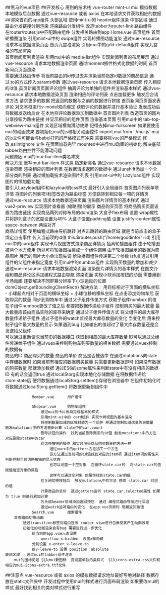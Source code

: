 ##黑马的vue项目
##开发核心
	用到的技术栈
		vue-router
		mint-ui
		mui
	模拟数据 
		本地模拟后台数据 通过vue-resource 或者 axios 在本地请求文件获取相应的数据 	
##渲染首页的app组件
	头部区域   使用mint-ui的 header组件渲染
	中部区域   通过路由分发链接分别渲染
		渲染路由分发组件 
			改造tabber为router-link  路由组件  
			在router/router.js中匹配路由组件  分发相关路由到app
				Home.vue   		首页组件
					首页轮播图渲染
						引用mint-ui中的 swipe组件 实现轮播图功能渲染
						通过vue-resource 请求本地数据渲染页面
					首页九宫格渲染
						引用mui中的grld-default组件  实现九宫格的布局渲染	
					首页新闻页列表渲染
						引用mui中的 media-list组件  实现新闻列表的布局展示
						通过vue-resource 请求本地数据渲染页面 
						通过moment插件格式化数据的时间 
					首页新闻页页面渲染	
						需要通过路由传参 将当前路由的id传过去并渲染当前指定id数据的商品信息
						通过:to的方式传入params参数
						通过vue-resource 请求本地数据渲染页面  传入相应的id值
					首页新闻页页面评论组件
						抽离评论为单独的组件并渲染基本样式
						通过vue-resource 请求本地数据渲染页面 渲染相应的评论列表
						点击加载更多  触发后台请求方法 请求更多的数据  把返回的数据与之前的数据进行拼接
					首页新闻页页面发表评论
						对文本框进行v-model双向绑定  获取评论的数据并进行基本验证
						发表成功后	将数据发送给后台  在本地将评论数据添加到数据中
					首页图片列表
						改造首页的图片分享按钮为路由链接 并显示相应的组件页面 渲染基本页面
						引用mui中的 tab-top-webview-main组件  实现区域横向滑动效果  記得去掉mui-fullscreen
							如果要使用mui的动画效果  要初始化mui的js和相关动画控件    import mui from './mui.js'
							mui的js文件可能会与babel打包的严格模式有冲突   需要移除vue的严格模式  修改.eslintignore 文件
							在页面加载完毕 mounted中进行mui动画的初始化
						解决底部tabber路由控件不能滑动问题   
							问题原因  mui的mui-bar-item类名冲突  
							解决方法  重写mui-bar-item 样式类 指定新类名
						通过vue-resource 请求本地数据渲染页面 渲染相应的图片列表
							在数据请求返回的数据中 通过unshift添加一个全部分类的列表
						通过懒加载技术渲染图片列表
							引用mint-ui中的 Lazyload组件 实现图片的懒加载功能	
							要引入Lazyload组件和lazyload的css样式  最好引入全局组件
					首页图片列表单项详情
						将图片的列表项li标签改造为路由标签  方便跳转到相应每一项的详情页   
						通过vue-resource 请求本地数据渲染页面 渲染图片详情页的基本样式
						通过vue2-preview 实现图片查看器 (缩略图)的展示
					商品购买页面
						将商品购买页面设置为路由链接
						实现商品两列对称布局的dom渲染
							大盒子flex布局  设置 wrap属性 并将排列盒子的宽度设置为49%
							大盒子设置padding值  设置 justify-content属性 space-between 两端对齐 		
					商品详情页  使用编程式路由导航跳转
						对点击跳转的路由区域 就是当前点击的盒子  绑定点击事件  传入当前项的id值
						this.$router.push("/home/goodinfo/"+id)
						引用mui中的card组件  实现卡片视图方式渲染商品详情页
						抽离轮播图组件  由于轮播图被两个地方使用 所以可将轮播图抽离成一个组件调用
						由于轮播图展示的数据为商品图片 展示的图片大小会出现失调 
						给轮播图组件传递第二个参数 isfull 通过引用组件的父组件来指定宽度
						引用mui中的numbox组件  实现购买数量的增加和减少
						通过vue-resource 请求本地数据渲染页面 渲染图片详情页的基本样式
						在图文介绍和商品评论区添加编程式路由导航   渲染页面
						实现小球添加按钮的动画  需要用到半场动画  还要解决不同屏幕分辨率下小球运动的位置
							domObject.getBoundingClientRect()
							解决方法： 用目标相对于页面的横纵坐标 - 小球起点相对于页面的横纵坐标   = 小球位移的横纵坐标
						在点击添加购物车后  获取购买的数量 同步到购物车中
							通过父子组件传值方式 获取子组件numbox 的值    
							在子组件numbox更改了值之后 都要把数据传递给子组件
						控制购买的最大数量  最大数量应该由商品实际的库存来确定
							通过父子组件传值方式 将父组件的最大库存数量传递给子组件
							通过子组件的watch监视最大库存数量的变化 当变化后  用来控制子组件最大数量的显示
							如果遇到bug 比如输出的值超过了最大库存数量还是会发送给父组件  
							可以通过重新请求当前ID的数据接口 获取到相应的最大库存数量 ID可以通过父组件传递给子组件
						通过vuex来控制购物车购买数量的相关数据
							需要通过vuex控制的数据有  
								商品的ID
								商品购买的数量
								商品的单价
								商品是否被选中
							在通过mutations向state中存储数据时
								如果当前有相应的数据购买数量  只需要更新数据即可  如果没有数据的购买数量 那就添加数据
								通过ES6的some属性来判断state中有没有相应的数据ID  有的话会返回true
							通过localStorg实现本地化存储数据
								在将数据传递给store.state后 便将数据通过localStorg.setItem()存储在浏览器中
								在组件初始化时 将数据通过localStorg.getItem() 将数据更新到组件中
										
				Member.vue 	 	用户组件
					
				Shopcar.vue     购物车组件
					通过mui的卡片布局完成基本的样式  
					引用mint-ui中的 card组件 实现卡牌视图的基本渲染
					将控制数量加减的区域封装为一个组件 并通过控制加减改变购买数量  触发mutations中的方法重新计算 state中的car.count
					删除按钮的操作  找到当前删除商品的id值 触发mutations中的方法 对应删除state中的car
					对切换按钮的操作 和实时渲染商品购买数量的方法一样  
						通过vuex中的getters方法加工一个方法 
						该方法通过当前项的id值找到对应的item项 通过item项的属性来判断控制当前切换按钮的显示状态
						也可以设置一个空对象  在循环state.car时  将state.car的值赋值给空对象的属性 
						这样可以通过空对象 的属性找到state.car的值
					在关闭切换按钮后  触发mutations中的方法 修改 state.car 对应的值  
					计算商品的总价  通过getters监听 state.car.selected属性 如果为 true 则进行累加计算
					为头部header区域添加返回按钮  通过 编程式路由导航进行回退 
					通过watch监听路由的变化  在app.vue页面时 隐藏返回按钮
				Search.vue 		搜索组件
		首页路由切换动画
			通过transition标签对路由显示	router-viwe进行包裹使其产生动画效果
			初始化的动画渲染会有bug 需要进行进一步优化
				给当前的app.vue元素设置 
					overflow-x:hidden  设置x轴隐藏
				分别设置 v-enter v-leave-to
				给v-leave-to 设置 position：absolute	
	底部区域   通过mui的tabber组件渲染 
		mui的图标问题 引入mui新图标  要设置单独的类样式  引入icons-extra.css文件和相应的mui-icons-extra.ttf文件 
		
##注意点
	vue-resource 或者  axios 的模拟数据请求地址最好写绝对路径   数据存放在static文件夹中
 	开发过程中使用mui的样式进行页面布局渲染 如果要改mui的样式  最好找到相关的类对样式进行重写	
	







